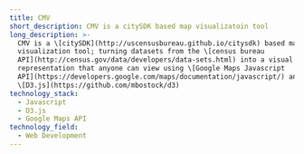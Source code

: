 ```yaml
---
title: CMV
short_description: CMV is a citySDK based map visualizatoin tool
long_description: >-
  CMV is a \[citySDK](http://uscensusbureau.github.io/citysdk) based map
  visualization tool; turning datasets from the \[census bureau
  API](http://census.gov/data/developers/data-sets.html) into a visual
  representation that anyone can view using \[Google Maps Javascript
  API](https://developers.google.com/maps/documentation/javascript/) and
  \[D3.js](https://github.com/mbostock/d3)
technology_stack:
  - Javascript
  - D3.js
  - Google Maps API
technology_field:
  - Web Development
---
```


